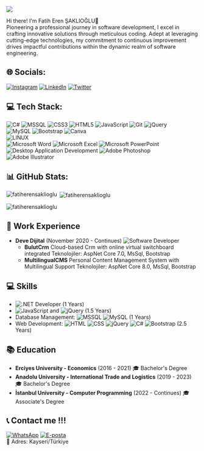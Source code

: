
[![](https://visitcount.itsvg.in/api?id=iamnullman&icon=0&color=12)](https://visitcount.itsvg.in)

Hi there! I'm Fatih Eren ŞAKLIOĞLU👋<br>
Pioneering a professional journey in software development, I excel in crafting innovative solutions through meticulous coding. Adept at leveraging cutting-edge technologies, my commitment to continuous improvement drives impactful contributions within the dynamic realm of software engineering.
<br>
## 🌐 Socials: 
[![Instagram](https://img.shields.io/badge/Instagram-%23E4405F.svg?logo=Instagram&logoColor=white)](https://instagram.com/fth.eren)
[![LinkedIn](https://img.shields.io/badge/LinkedIn-%230077B5.svg?logo=linkedin&logoColor=white)](https://linkedin.com/in/fatiherenşaklıoğlu)
[![Twitter](https://img.shields.io/badge/Twitter-%231DA1F2.svg?logo=Twitter&logoColor=white)](https://twitter.com/fatiherrenn)
<br>
## 💻 Tech Stack:
![C#](https://img.shields.io/badge/c%23-%23239120.svg?style=plastic&logo=c-sharp&logoColor=white)
![MSSQL](https://img.shields.io/badge/Microsoft%20SQL%20Server-CC2927?style=plastic&logo=microsoft-sql-server&logoColor=white)
![CSS3](https://img.shields.io/badge/css3-%231572B6.svg?style=plastic&logo=css3&logoColor=white) 
![HTML5](https://img.shields.io/badge/html5-%23E34F26.svg?style=plastic&logo=html5&logoColor=white)
![JavaScript](https://img.shields.io/badge/javascript-%23323330.svg?style=plastic&logo=javascript&logoColor=%23F7DF1E) 
![Git](https://img.shields.io/badge/Git-F05032?style=plastic&logo=git&logoColor=white)
![jQuery](https://img.shields.io/badge/jquery-%230769AD.svg?style=plastic&logo=jquery&logoColor=white)  
![MySQL](https://img.shields.io/badge/mysql-%2300f.svg?style=plastic&logo=mysql&logoColor=white) 
![Bootstrap](https://img.shields.io/badge/Bootstrap-7952B3?style=plastic&logo=bootstrap&logoColor=white)
![Canva](https://img.shields.io/badge/Canva-%2300C4CC.svg?style=plastic&logo=Canva&logoColor=white) 	 
![LINUX](https://img.shields.io/badge/Linux-FCC624?style=plastic&logo=linux&logoColor=black)  
![Microsoft Word](https://img.shields.io/badge/Microsoft%20Word-2B579A?style=plastic&logo=microsoft-word&logoColor=white)
![Microsoft Excel](https://img.shields.io/badge/Microsoft%20Excel-217346?style=plastic&logo=microsoft-excel&logoColor=white)
![Microsoft PowerPoint](https://img.shields.io/badge/Microsoft%20PowerPoint-B7472A?style=plastic&logo=microsoft-powerpoint&logoColor=white)
![Desktop Application Development](https://img.shields.io/badge/Desktop%20Application%20Development-%231F3B5E?style=plastic)
![Adobe Photoshop](https://img.shields.io/badge/Adobe%20Photoshop-31A8FF?style=plastic&logo=adobe-photoshop&logoColor=white)
![Adobe Illustrator](https://img.shields.io/badge/Adobe%20Illustrator-FF9A00?style=plastic&logo=adobe-illustrator&logoColor=white)
<br>
## 📊 GitHub Stats:  
<p><img align="left" src="https://github-readme-stats.vercel.app/api/top-langs?username=fatiherensaklioglu&show_icons=true&locale=en&layout=compact" alt="fatiherensaklioglu" /></p>
<p>&nbsp;<img align="center" src="https://github-readme-stats.vercel.app/api?username=fatiherensaklioglu&show_icons=true&locale=en" alt="fatiherensaklioglu" /></p>
<p><img align="center" src="https://github-readme-streak-stats.herokuapp.com/?user=fatiherensaklioglu&" alt="fatiherensaklioglu" /></p>

 ## 💼 Work Experience
- **Deve Dijital** (November 2020 - Continues)
  ![Software Developer](https://img.shields.io/badge/Software%20Developer-%231F3B5E?style=plastic)
  - **BulutCrm** Cloud-based Crm with online virtual switchboard integrated
  Teknolojiler: AspNet Core 7.0, MsSql, Bootstrap
  - **MultilingualCMS** Personal Content Management System with Multilingual Support
Teknolojiler: AspNet Core 8.0, MsSql, Bootstrap

## 💻 Skills
- ![.NET Developer](https://img.shields.io/badge/.NET%20Developer-%235C2D91?style=plastic)
  (1 Years)
- ![JavaScript](https://img.shields.io/badge/JavaScript-%23F7DF1E?style=plastic)
  and ![jQuery](https://img.shields.io/badge/jQuery-%230769AD?style=plastic) 
  (1.5 Years)
- Database Management: ![MSSQL](https://img.shields.io/badge/MSSQL-%23CC2927?style=plastic)
  ![MySQL](https://img.shields.io/badge/MySQL-%2300f?style=plastic)
  (1 Years)
- Web Development: ![HTML](https://img.shields.io/badge/HTML-%23E34F26?style=plastic)
![CSS](https://img.shields.io/badge/CSS-%231572B6?style=plastic)
![jQuery](https://img.shields.io/badge/jQuery-%230769AD?style=plastic)
![C#](https://img.shields.io/badge/C%23-%23239120?style=plastic)
  ![Bootstrap](https://img.shields.io/badge/Bootstrap-%23563D7C?style=plastic) 
  (2.5 Years)

## 📚 Education
- **Erciyes University - Economics** (2016 - 2021) 🎓 Bachelor's Degree
- **Anadolu University - International Trade and Logistics** (2019 - 2023) 🎓 Bachelor's Degree 
- **İstanbul University - Computer Programming** (2022 - Continues) 🎓 Associate's Degree

## 📞 Contact me !!!
 [![WhatsApp](https://img.shields.io/badge/WhatsApp-25D366?style=for-the-badge&logo=whatsapp&logoColor=white)](https://wa.me/905337970350?text=Merhaba%20size%20GitHub%20profili%20üzerinden%20ulaşmaktayım%20👋) 
  [![E-posta](https://img.shields.io/badge/E--posta-D14836?style=for-the-badge&logo=gmail&logoColor=white)](mailto:fatiherensaklioglu@gmail.com)
   <br>
 📍 Adres: Kayseri/Türkiye
 
 
